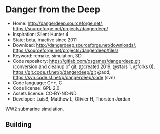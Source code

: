 # Danger from the Deep

- Home: http://dangerdeep.sourceforge.net/, https://sourceforge.net/projects/dangerdeep/
- Inspiration: Silent Hunter 4
- State: beta, inactive since 2011
- Download: http://dangerdeep.sourceforge.net/downloads/, https://sourceforge.net/projects/dangerdeep/files/
- Keyword: remake, simulation, 3D
- Code repository: https://gitlab.com/osgames/dangerdeep.git (conversion and cleanup of git, @created 2019, @stars 1, @forks 0), https://git.code.sf.net/p/dangerdeep/git @add, https://svn.code.sf.net/p/dangerdeep/code (svn)
- Code language: C++, C
- Code license: GPL-2.0
- Assets license: CC-BY-NC-ND
- Developer: LuisB, Matthew L, Olivier H, Thorsten Jordan

WW2 submarine simulation.

## Building
